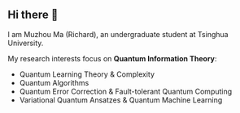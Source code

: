 ## Hi there 👋

<!--
**Marsmmz/Marsmmz** is a ✨ _special_ ✨ repository because its `README.md` (this file) appears on your GitHub profile.

Here are some ideas to get you started:

- 🔭 I’m currently working on ...
- 🌱 I’m currently learning ...
- 👯 I’m looking to collaborate on ...
- 🤔 I’m looking for help with ...
- 💬 Ask me about ...
- 📫 How to reach me: ...
- 😄 Pronouns: ...
- ⚡ Fun fact: ...
-->
I am Muzhou Ma (Richard), an undergraduate student at Tsinghua University.

My research interests focus on **Quantum Information Theory**:
- Quantum Learning Theory \& Complexity
- Quantum Algorithms
- Quantum Error Correction & Fault-tolerant Quantum Computing
- Variational Quantum Ansatzes & Quantum Machine Learning
